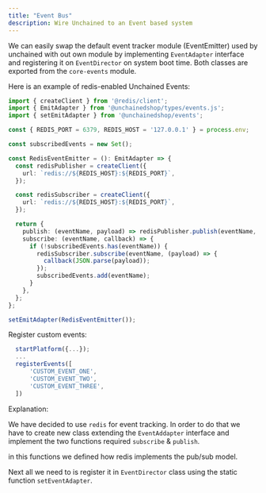 ```yaml
---
title: "Event Bus"
description: Wire Unchained to an Event based system 
---
```


We can easily swap the default event tracker module (EventEmitter) used by unchained with out own module by implementing `EventAdapter` interface and registering it on `EventDirector` on system boot time. Both classes are exported from the `core-events` module.

Here is an example of redis-enabled Unchained Events:

```typescript
import { createClient } from '@redis/client';
import { EmitAdapter } from '@unchainedshop/types/events.js';
import { setEmitAdapter } from '@unchainedshop/events';

const { REDIS_PORT = 6379, REDIS_HOST = '127.0.0.1' } = process.env;

const subscribedEvents = new Set();

const RedisEventEmitter = (): EmitAdapter => {
  const redisPublisher = createClient({
    url: `redis://${REDIS_HOST}:${REDIS_PORT}`,
  });

  const redisSubscriber = createClient({
    url: `redis://${REDIS_HOST}:${REDIS_PORT}`,
  });

  return {
    publish: (eventName, payload) => redisPublisher.publish(eventName, JSON.stringify(payload)),
    subscribe: (eventName, callback) => {
      if (!subscribedEvents.has(eventName)) {
        redisSubscriber.subscribe(eventName, (payload) => {
          callback(JSON.parse(payload));
        });
        subscribedEvents.add(eventName);
      }
    },
  };
};

setEmitAdapter(RedisEventEmitter());
```

Register custom events:
```typescript
  startPlatform({...});
  ...
  registerEvents([
      'CUSTOM_EVENT_ONE',
      'CUSTOM_EVENT_TWO',
      'CUSTOM_EVENT_THREE',
  ])
```

Explanation:

We have decided to use `redis` for event tracking. In order to do that we have to create new class extending the `EventAddapter` interface and implement the two functions required `subscribe` & `publish`.

in this functions we defined how redis implements the pub/sub model.

Next all we need to is register it in `EventDirector` class using the static function `setEventAdapter`.
